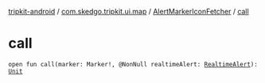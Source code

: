 [tripkit-android](../../index.md) / [com.skedgo.tripkit.ui.map](../index.md) / [AlertMarkerIconFetcher](index.md) / [call](./call.md)

# call

`open fun call(marker: Marker!, @NonNull realtimeAlert: `[`RealtimeAlert`](../../com.skedgo.android.common.model/-realtime-alert/index.md)`): `[`Unit`](https://kotlinlang.org/api/latest/jvm/stdlib/kotlin/-unit/index.html)